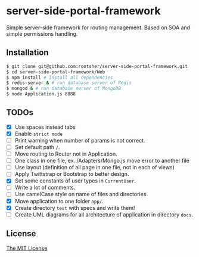 # server-side-portal-framework

Simple server-side framework for routing management. Based on SOA and simple permissions handling.

## Installation

```bash
$ git clone git@github.com:rootsher/server-side-portal-framework.git
$ cd server-side-portal-framework/Web
$ npm install # install all dependencies
$ redis-server & # run database server of Redis
$ mongod & # run database server of MongoDB
$ node Application.js 8888
```

## TODOs

 - [x] Use spaces instead tabs
 - [x] Enable `strict mode`
 - [ ] Print warning when number of params is not correct.
 - [ ] Set default path `/`.
 - [ ] Move routing to Router not in Application.
 - [ ] One class in one file, ex. /Adapters/Mongo.js move error to another file
 - [ ] Use layout (definition of all page in one file, not in each of views)
 - [ ] Apply Twittstrap or Bootstrap to better design.
 - [x] Set some constants of user types in `CurrentUser`.
 - [ ] Write a lot of comments.
 - [ ] Use camelCase style on name of files and directories
 - [x] Move application to one folder `app/`.
 - [x] Create directory `test` with specs and write them!
 - [ ] Create UML diagrams for all architecture of application in directory `docs`.

## License

[The MIT License][0]


[0]: https://github.com/rootsher/server-side-portal-framework/blob/master/LICENSE